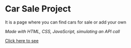 # Car Sale Project

 It is a page where you can find cars for sale or add your own

*Made with HTML, CSS, JavaScript, simulating an API call*

[Click here to see](https://carsale.netlify.app/)